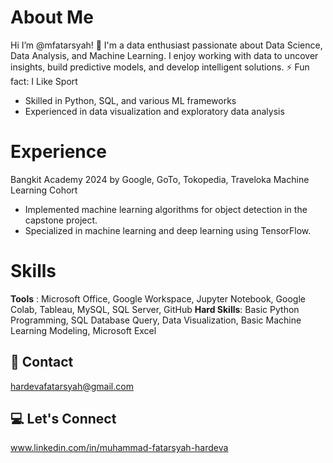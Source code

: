# About Me

Hi I’m @mfatarsyah! 👋 I'm a data enthusiast passionate about Data Science, Data Analysis, and Machine Learning. I enjoy working with data to uncover insights, build predictive models, and develop intelligent solutions. ⚡ Fun fact: I Like Sport
* Skilled in Python, SQL, and various ML frameworks
* Experienced in data visualization and exploratory data analysis

# Experience
Bangkit Academy 2024 by Google, GoTo, Tokopedia, Traveloka
Machine Learning Cohort
- Implemented machine learning algorithms for object detection in the capstone project.
- Specialized in machine learning and deep learning using TensorFlow.

# Skills
**Tools** : Microsoft Office, Google Workspace, Jupyter Notebook, Google Colab, Tableau, MySQL, SQL Server, GitHub
**Hard Skills**: Basic Python Programming, SQL Database Query, Data Visualization, Basic Machine Learning Modeling, Microsoft Excel

## 💌 Contact
hardevafatarsyah@gmail.com 

## 💻 Let's Connect
www.linkedin.com/in/muhammad-fatarsyah-hardeva

<!---
mfatarsyah/mfatarsyah is a ✨ special ✨ repository because its `README.md` (this file) appears on your GitHub profile.
You can click the Preview link to take a look at your changes.
--->
